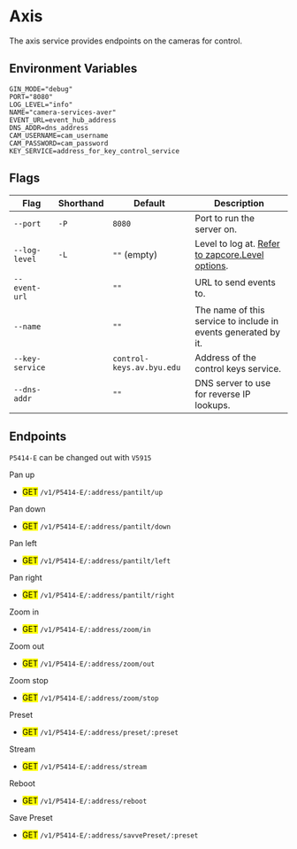 # Axis
The axis service provides endpoints on the cameras for control. 

## Environment Variables
```
GIN_MODE="debug"
PORT="8080"
LOG_LEVEL="info"
NAME="camera-services-aver"
EVENT_URL=event_hub_address
DNS_ADDR=dns_address
CAM_USERNAME=cam_username
CAM_PASSWORD=cam_password
KEY_SERVICE=address_for_key_control_service
```

## Flags
| Flag               | Shorthand | Default                               | Description                                                                        |
|--------------------|-----------|---------------------------------------|------------------------------------------------------------------------------------|
| `--port`           | `-P`      | `8080`                                | Port to run the server on.                                                         |
| `--log-level`      | `-L`      | `""` (empty)                          | Level to log at. [Refer to zapcore.Level options](https://godoc.org/go.uber.org/zap/zapcore#Level). |
| `--event-url`      |           | `""`                                  | URL to send events to.                                                             |
| `--name`           |           | `""`                                  | The name of this service to include in events generated by it.                      |
| `--key-service`    |           | `control-keys.av.byu.edu`            | Address of the control keys service.                                               |
| `--dns-addr`       |           | `""`                                  | DNS server to use for reverse IP lookups.                                          |


## Endpoints 
`P5414-E` can be changed out with `V5915`

 Pan up
* <mark>GET</mark> `/v1/P5414-E/:address/pantilt/up`

 Pan down
* <mark>GET</mark> `/v1/P5414-E/:address/pantilt/down`

 Pan left
* <mark>GET</mark> `/v1/P5414-E/:address/pantilt/left`

 Pan right
* <mark>GET</mark> `/v1/P5414-E/:address/pantilt/right`

 Zoom in
* <mark>GET</mark> `/v1/P5414-E/:address/zoom/in`

 Zoom out
* <mark>GET</mark> `/v1/P5414-E/:address/zoom/out`

Zoom stop
* <mark>GET</mark> `/v1/P5414-E/:address/zoom/stop`

Preset
* <mark>GET</mark> `/v1/P5414-E/:address/preset/:preset`

Stream
* <mark>GET</mark> `/v1/P5414-E/:address/stream`

Reboot
* <mark>GET</mark> `/v1/P5414-E/:address/reboot`

Save Preset
* <mark>GET</mark> `/v1/P5414-E/:address/savvePreset/:preset`
